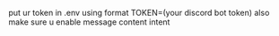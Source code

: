 put ur token in .env using format TOKEN=(your discord bot token)
also make sure u enable message content intent
